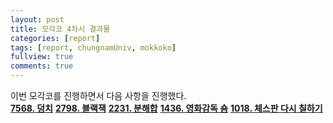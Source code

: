 ```yaml
---
layout: post
title: 모각코 4차시 결과물
categories: [report]
tags: [report, chungnamUniv, mokkoko]
fullview: true
comments: true
---
```

이번 모각코를 진행하면서 다음 사항을 진행했다.<br>
**[7568. 덩치](https://fault2000.github.io/algorithm/2022/01/18/baekjoon-7568.html)**
**[2798. 블랙잭](https://fault2000.github.io/algorithm/2022/01/18/baekjoon-2798.html)**
**[2231. 분해합](https://fault2000.github.io/algorithm/2022/01/18/baekjoon-2231.html)**
**[1436. 영화감독 숌](https://fault2000.github.io/algorithm/2022/01/18/baekjoon-1436.html)**
**[1018. 체스판 다시 칠하기](https://fault2000.github.io/algorithm/2022/01/18/baekjoon-1018.html)**